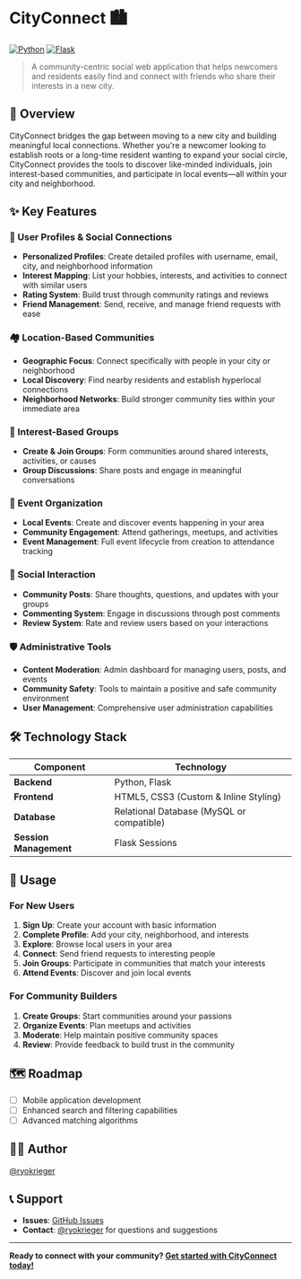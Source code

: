 # CityConnect 🏙️

[![Python](https://img.shields.io/badge/python-3.8+-blue.svg)](https://www.python.org/downloads/)
[![Flask](https://img.shields.io/badge/flask-2.0+-green.svg)](https://flask.palletsprojects.com/)

> A community-centric social web application that helps newcomers and residents easily find and connect with friends who share their interests in a new city.

## 📖 Overview

CityConnect bridges the gap between moving to a new city and building meaningful local connections. Whether you're a newcomer looking to establish roots or a long-time resident wanting to expand your social circle, CityConnect provides the tools to discover like-minded individuals, join interest-based communities, and participate in local events—all within your city and neighborhood.

## ✨ Key Features

### 👤 User Profiles & Social Connections
- **Personalized Profiles**: Create detailed profiles with username, email, city, and neighborhood information
- **Interest Mapping**: List your hobbies, interests, and activities to connect with similar users
- **Rating System**: Build trust through community ratings and reviews
- **Friend Management**: Send, receive, and manage friend requests with ease

### 🏘️ Location-Based Communities
- **Geographic Focus**: Connect specifically with people in your city or neighborhood
- **Local Discovery**: Find nearby residents and establish hyperlocal connections
- **Neighborhood Networks**: Build stronger community ties within your immediate area

### 👥 Interest-Based Groups
- **Create & Join Groups**: Form communities around shared interests, activities, or causes
- **Group Discussions**: Share posts and engage in meaningful conversations

### 📅 Event Organization
- **Local Events**: Create and discover events happening in your area
- **Community Engagement**: Attend gatherings, meetups, and activities
- **Event Management**: Full event lifecycle from creation to attendance tracking

### 💬 Social Interaction
- **Community Posts**: Share thoughts, questions, and updates with your groups
- **Commenting System**: Engage in discussions through post comments
- **Review System**: Rate and review users based on your interactions

### 🛡️ Administrative Tools
- **Content Moderation**: Admin dashboard for managing users, posts, and events
- **Community Safety**: Tools to maintain a positive and safe community environment
- **User Management**: Comprehensive user administration capabilities

## 🛠️ Technology Stack

| Component | Technology |
|-----------|------------|
| **Backend** | Python, Flask |
| **Frontend** | HTML5, CSS3 (Custom & Inline Styling) |
| **Database** | Relational Database (MySQL or compatible) |
| **Session Management** | Flask Sessions |

## 📱 Usage

### For New Users
1. **Sign Up**: Create your account with basic information
2. **Complete Profile**: Add your city, neighborhood, and interests
3. **Explore**: Browse local users in your area
4. **Connect**: Send friend requests to interesting people
5. **Join Groups**: Participate in communities that match your interests
6. **Attend Events**: Discover and join local events

### For Community Builders
1. **Create Groups**: Start communities around your passions
2. **Organize Events**: Plan meetups and activities
3. **Moderate**: Help maintain positive community spaces
4. **Review**: Provide feedback to build trust in the community

## 🗺️ Roadmap

- [ ] Mobile application development
- [ ] Enhanced search and filtering capabilities
- [ ] Advanced matching algorithms

## 👨‍💻 Author

[@ryokrieger](https://github.com/ryokrieger)

## 📞 Support

- **Issues**: [GitHub Issues](https://github.com/ryokrieger/CityConnect/issues)
- **Contact**: [@ryokrieger](https://github.com/ryokrieger) for questions and suggestions

---

**Ready to connect with your community? [Get started with CityConnect today!](https://github.com/ryokrieger/CityConnect)**